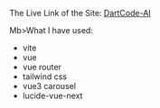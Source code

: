 The Live Link of the Site:
  [DartCode-AI](https://dartcode-ai-assignment.vercel.app/)

  
Mb>What I have used:</b>
* vite
* vue
* vue router
* tailwind css
* vue3 carousel
* lucide-vue-next 

